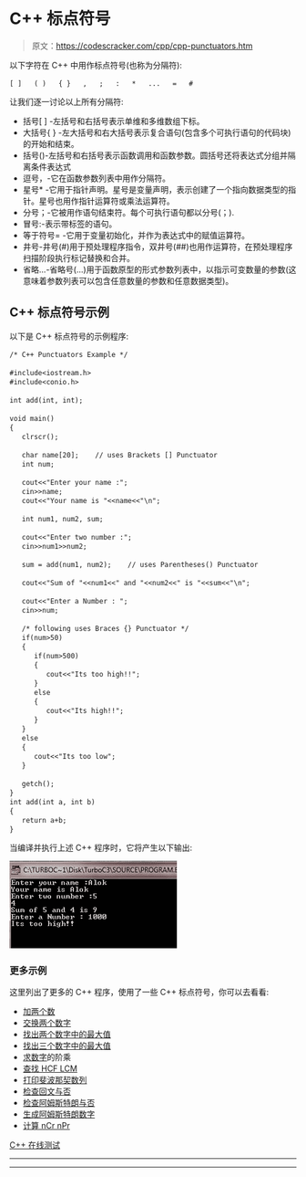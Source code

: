# C++ 标点符号

> 原文：<https://codescracker.com/cpp/cpp-punctuators.htm>

以下字符在 C++ 中用作标点符号(也称为分隔符):

```
[ ]   ( )   { }   ,   ;   :   *   ...   =   #
```

让我们逐一讨论以上所有分隔符:

*   括号[ ] -左括号和右括号表示单维和多维数组下标。
*   大括号{ } -左大括号和右大括号表示复合语句(包含多个可执行语句的代码块)的开始和结束。
*   括号()-左括号和右括号表示函数调用和函数参数。圆括号还将表达式分组并隔离条件表达式
*   逗号，-它在函数参数列表中用作分隔符。
*   星号* -它用于指针声明。星号是变量声明，表示创建了一个指向数据类型的指针。星号也用作指针运算符或乘法运算符。
*   分号；-它被用作语句结束符。每个可执行语句都以分号(；).
*   冒号:-表示带标签的语句。
*   等于符号= -它用于变量初始化，并作为表达式中的赋值运算符。
*   井号-井号(#)用于预处理程序指令，双井号(##)也用作运算符，在预处理程序扫描阶段执行标记替换和合并。
*   省略...-省略号(...)用于函数原型的形式参数列表中，以指示可变数量的参数(这意味着参数列表可以包含任意数量的参数和任意数据类型)。

## C++ 标点符号示例

以下是 C++ 标点符号的示例程序:

```
/* C++ Punctuators Example */

#include<iostream.h>
#include<conio.h>

int add(int, int);

void main()
{
   clrscr();

   char name[20];    // uses Brackets [] Punctuator
   int num;

   cout<<"Enter your name :";
   cin>>name;
   cout<<"Your name is "<<name<<"\n";

   int num1, num2, sum;

   cout<<"Enter two number :";
   cin>>num1>>num2;

   sum = add(num1, num2);    // uses Parentheses() Punctuator

   cout<<"Sum of "<<num1<<" and "<<num2<<" is "<<sum<<"\n";

   cout<<"Enter a Number : ";
   cin>>num;

   /* following uses Braces {} Punctuator */
   if(num>50)
   {
      if(num>500)
      {
         cout<<"Its too high!!";
      }
      else
      {
         cout<<"Its high!!";
      }
   }
   else
   {
      cout<<"Its too low";
   }

   getch();
}
int add(int a, int b)
{
   return a+b;
}
```

当编译并执行上述 C++ 程序时，它将产生以下输出:

![c++ punctuators separators](img/64eb593828737469d7281ea93a6f78b8.png)

### 更多示例

这里列出了更多的 C++ 程序，使用了一些 C++ 标点符号，你可以去看看:

*   [加两个数](/cpp/program/cpp-program-add-two-numbers.htm)
*   [交换两个数字](/cpp/program/cpp-program-swap-two-numbers.htm)
*   [找出两个数字中的最大值](/cpp/program/cpp-program-find-greatest-of-two-numbers.htm)
*   [找出三个数字中的最大值](/cpp/program/cpp-program-find-greatest-of-three-numbers.htm)
*   [求数字](/cpp/program/cpp-program-find-factorial.htm)的阶乘
*   [查找 HCF LCM](/cpp/program/cpp-program-find-hcf-lcm.htm)
*   [打印斐波那契数列](/cpp/program/cpp-program-print-fabonacci-series.htm)
*   [检查回文与否](/cpp/program/cpp-program-palindrome-number.htm)
*   [检查阿姆斯特朗与否](/cpp/program/cpp-program-find-armstrong-number.htm)
*   [生成阿姆斯特朗数字](/cpp/program/cpp-program-generate-armstrong-number.htm)
*   [计算 nCr nPr](/cpp/program/cpp-program-find-ncr-npr.htm)

[C++ 在线测试](/exam/showtest.php?subid=3)

* * *

* * *